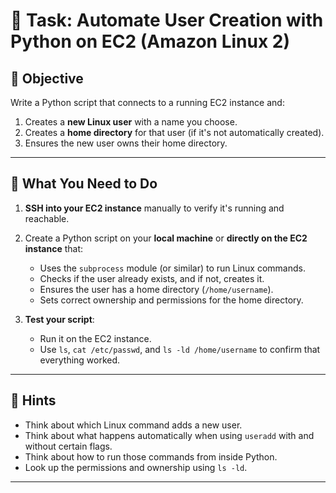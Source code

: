 # 🧪 Task: Automate User Creation with Python on EC2 (Amazon Linux 2)

## 📘 Objective

Write a Python script that connects to a running EC2 instance and:

1. Creates a **new Linux user** with a name you choose.
2. Creates a **home directory** for that user (if it's not automatically created).
3. Ensures the new user owns their home directory.

---

## 🧰 What You Need to Do

1. **SSH into your EC2 instance** manually to verify it's running and reachable.

2. Create a Python script on your **local machine** or **directly on the EC2 instance** that:
   - Uses the `subprocess` module (or similar) to run Linux commands.
   - Checks if the user already exists, and if not, creates it.
   - Ensures the user has a home directory (`/home/username`).
   - Sets correct ownership and permissions for the home directory.

3. **Test your script**:
   - Run it on the EC2 instance.
   - Use `ls`, `cat /etc/passwd`, and `ls -ld /home/username` to confirm that everything worked.

---

## 🧠 Hints

- Think about which Linux command adds a new user.
- Think about what happens automatically when using `useradd` with and without certain flags.
- Think about how to run those commands from inside Python.
- Look up the permissions and ownership using `ls -ld`.

---
